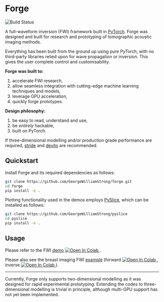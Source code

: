 # Forge

![Build Status](https://github.com/GeorgeWilliamStrong/forge/actions/workflows/tutorials.yml/badge.svg)

A full-waveform inversion (FWI) framework built in [PyTorch](https://pytorch.org/). Forge was designed and built for research and prototyping of tomographic acoustic imaging methods.

Everything has been built from the ground up using pure PyTorch, with no third-party libraries relied upon for wave propagation or inversion. This gives the user complete control and customisability.

**Forge was built to:**
1. accelerate FWI research,
2. allow seamless integration with cutting-edge machine learning techniques and models,
4. leverage GPU acceleration,
5. quickly forge prototypes.

**Design philosophy:**
1. be easy to read, understand and use,
2. be *entirely* hackable,
3. built on PyTorch.

If three-dimensional modelling and/or production grade performance are required, [stride](https://www.stride.codes/) and [devito](https://www.devitoproject.org/) are recommended.

## Quickstart

Install Forge and its required dependencies as follows:
```sh
git clone https://github.com/GeorgeWilliamStrong/forge.git
cd forge
pip install -e .
```

Plotting functionality used in the demos employs [PySlice](https://github.com/GeorgeWilliamStrong/pyslice), which can be installed as follows:

```sh
git clone https://github.com/GeorgeWilliamStrong/pyslice
cd pyslice
pip install -e .
```

## Usage

Please refer to the FWI [demo](https://github.com/GeorgeWilliamStrong/forge/blob/main/tutorials/forge-demo.ipynb) <a target="_blank" href="https://colab.research.google.com/github/GeorgeWilliamStrong/forge/blob/main/tutorials/forge-demo.ipynb">
  <img src="https://colab.research.google.com/assets/colab-badge.svg" alt="Open In Colab"/>
</a>.

Please also see the breast imaging FWI [example](https://github.com/GeorgeWilliamStrong/forge/tree/main/examples/breast2D) (forward <a target="_blank" href="https://colab.research.google.com/github/GeorgeWilliamStrong/forge/blob/main/examples/breast2D/forward.ipynb">
  <img src="https://colab.research.google.com/assets/colab-badge.svg" alt="Open In Colab"/>
</a></a>, inverse <a target="_blank" href="https://colab.research.google.com/github/GeorgeWilliamStrong/forge/blob/main/examples/breast2D/inverse.ipynb">
  <img src="https://colab.research.google.com/assets/colab-badge.svg" alt="Open In Colab"/>
</a></a>).

***
Currently, Forge only supports two-dimensional modelling as it was designed for rapid experimental prototyping. Extending the codes to three-dimensional modelling is trivial in principle, although multi-GPU support has not yet been implemented.
